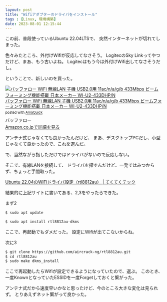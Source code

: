```yaml
---
layout: post
title: "Wifiアダプターのドライバをインストール"
tags : [Linux, 環境構築]
date: 2023-08-01 12:15:44
---
```



この前、普段使っているUbuntu 22.04LTSで、
突然インターネットが切れてしまった。

色々みたところ、外付けWifiが反応してなさそう。
LogitecのSky Linkってやつだけど、まあ、もう古いよね。
Logitecはもう今は外付けWifi出してなさそうだし。

ということで、新しいのを買った。

<div class="AmaQuick-box" style="margin-bottom: 0px;"><div class="AmaQuick-image" style="float: left; margin: 0px 12px 1px 0px;"><a href="https://www.amazon.co.jp/dp/B0B33ZP7YQ/?tag=tavi06-22" name="AmaQuicklink" target="_blank"><img src="https://m.media-amazon.com/images/I/21i01ZVuzGL._SL200_.jpg" alt="バッファロー WiFi 無線LAN 子機 USB2.0用 11ac/n/a/g/b 433Mbps ビームフォーミング機能搭載 日本メーカー WI-U2-433DHP/N" style="border: none;"/></a></div><div class="AmaQuick-info" style="margin-bottom: 10px; line-height: 120%"><div class="AmaQuick-name" style="margin-bottom: 10px; line-height: 120%"><a href="https://www.amazon.co.jp/dp/B0B33ZP7YQ/?tag=tavi06-22" name="AmaQuicklink" target="_blank">バッファロー WiFi 無線LAN 子機 USB2.0用 11ac/n/a/g/b 433Mbps ビームフォーミング機能搭載 日本メーカー WI-U2-433DHP/N</a><div class="AmaQuick-powered-date" style="font-size: 80%; margin-top: 5px; line-height: 120%">posted with <a href="https://creazy.net/amazon_quick_affiliate" title="AmaQuick" target="_blank">AmaQuick</a></div></div><div class="AmaQuick-detail">バッファロー</div><div class="AmaQuick-sub-info" style="float: left;"><div class="AmaQuick-link" style="margin-top: 5px"><a href="https://www.amazon.co.jp/dp/B0B33ZP7YQ/?tag=tavi06-22" name="AmaQuicklink" target="_blank">Amazon.co.jpで詳細を見る</a></div></div></div><div class="AmaQuick-footer" style="clear: left"></div></div>


アンテナ式じゃなくても良かったんだけど、
まあ、デスクトップPCだし、小型じゃなくて良かったので、これを選んだ。

で、当然ながら指しただけではドライバがないので反応しない。

そこで、有線LANを接続して、
ドライバを探すんだけど、一発ではみつからず、ちょっと手間取った。

[Ubuntu 22.04のWIFIドライバ設定（rtl8812au） &#124; てくてくテック](https://tek2tech.com/wifi-driver-install-on-ubuntu2204/)

結果的に上記サイトに書いてある、2,3をやったらできた。


まず2
```bash
$ sudo apt update

$ sudo apt install rtl8812au-dkms
```

ここで、再起動でもダメだった。
設定にWifiが出てこないからね。

次に3

```bash
$ git clone https://github.com/aircrack-ng/rtl8812au.git
$ cd rtl8812au
$ sudo make dkms_install
```

ここで再起動したらWifiが設定できるようになっていたので、選ぶ。
このとき、一度KnownとなっていたESSIDを一度Forgetしておくと繋がった。


アンテナ式だから速度早いかなと思ったけど、今のところ大きな変化は見られず。
とりあえずネット繋がって良かった。



